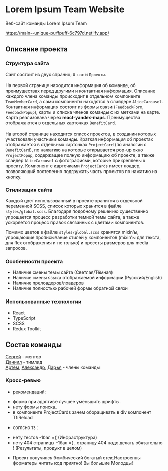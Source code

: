 # Lorem Ipsum Team Website

Веб-сайт команды Lorem Ipsum Team

https://main--unique-puffpuff-6c797d.netlify.app/

## Описание проекта
### Структура сайта
Сайт состоит из двух страниц: ``О нас`` и ``Проекты``. 
<br><br>
На первой странице находится информация об команде, об преимуществах перед другими и контактная информация. Описание каждого члена команды происходит в отдельном компоненте ``TeamMemberCard``, а сами компоненты находятся в слайдере ``AliceCarousel``. Контактная информация состоит из формы связи (``FeedbackForm``, ``FeedbackPopup``), карты и списка членов команды с их метками на карте. Карта реализована через __react-yandex-maps__. Преимущества отображаются в отдельных карточках ``BenefitCard``.
<br><br>
На второй странице находится список проектов, в создании которых участвовали участники команды. Краткая информация об проектах отображается в отдельных карточках ``ProjectCard`` (по аналогии с ``BenefitCard``), по нажатию на которые открывается pop-up окно ``ProjectPopup``, содержащее полную информацию об проекте, а также слайдер ``AliceCarousel`` с фотографиями, которые прикреплены к проекту. Компонент с карточками ``ProjectCards`` имеет лоадер, позволяющий постепенно подгружать часть проектов по нажатию на кнопку.

### Стилизация сайта
Каждый цвет использованный в проекте хранится в отдельной переменной SCSS, список которых хранится в файле ``styles/global.scss``. Благодаря подобному решению существенно упрощается процесс разработки темной темы сайта, а также ускоряется процесс правок связанных с цветами компонентов.

Помимо цветов в файле ``styles/global.scss`` хранятся mixin'ы, упрощающие прописывание стилей у компонентов (mixin'ы для текста, для flex отображения и не только) и пресеты размеров для media запросов.

### Особенности проекта
<ul>
  <li>Наличие смены темы сайта (Светлая/Тёмная)</li>
  <li>Наличие смены языка отображаемой информации (Русский/English)</li>
  <li>Наличие прелоадеров/лоадеров</li>
  <li>Наличие полностью рабочей формы обратной связи</li>
</ul>

### Использованные технологии
<ul>
  <li>React</li>
  <li>TypeScript</li>
  <li>SCSS</li>
  <li>Redux Toolkit</li>
</ul>

## Состав команды
[Сергей](../../../../SergeiKachenia) - ментор  
[Даниил](../../../../Danxay) - тимлид  
[Артём](../../../../Haping61), [Александр](../../../../AnimeLore), [Дарья](../../../../DariaX06) - члены команды
### Кросс-ревью
- рекомендаций:
* форма при адаптиве лучшее уменьшить шрифты.
* нету формы поиска.
* в компоненте ProjectCards зачем оборащивать в div компонент TfiReload
- соглсно тз :
* нету тестов -1бал =(  (Инфраструктура)
* нету 404 страницы -1бал =( , страницу 404 надо делать обязательно !  (Результаты, продукт в целом)
- Проект получился бомбический богатый стек.Настроенны форматеры читать код приятно! Вы большие Молодцы!
